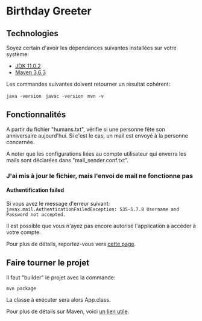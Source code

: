 # Birthday Greeter

## Technologies

Soyez certain d'avoir les dépendances suivantes installées sur votre système:

* [JDK 11.0.2](https://www.oracle.com/technetwork/java/javase/downloads/java-archive-javase11-5116896.html)
* [Maven 3.6.3](https://maven.apache.org/download.cgi)

Les commandes suivantes doivent retourner un résultat cohérent:

`java -version
`
`javac -version
`
`mvn -v
`

## Fonctionnalités

A partir du fichier "humans.txt",
vérifie si une personne fête son
anniversaire aujourd'hui. Si c'est le
cas, un mail est envoyé à la personne
concernée.

A noter que les configurations liées au
compte utilisateur qui enverra les mails
sont déclarées dans "mail_sender.conf.txt".

### J'ai mis à jour le fichier, mais l'envoi de mail ne fonctionne pas

#### Authentification failed
Si vous avez le message d'erreur suivant:
`javax.mail.AuthenticationFailedException: 535-5.7.8 Username and Password not accepted.
`

Il est possible que vous n'ayez pas encore
autorisé l'application à accéder à votre
compte.

Pour plus de détails, reportez-vous vers
[cette page](https://support.google.com/accounts/answer/185833?hl=fr&ctx=ch_DisplayUnlockCaptcha).

## Faire tourner le projet

Il faut "builder" le projet avec la commande:

`mvn package
`

La classe à exécuter sera alors App.class.

Pour plus de détails sur Maven, voici [un lien utile](https://maven.apache.org/guides/getting-started/maven-in-five-minutes.html).